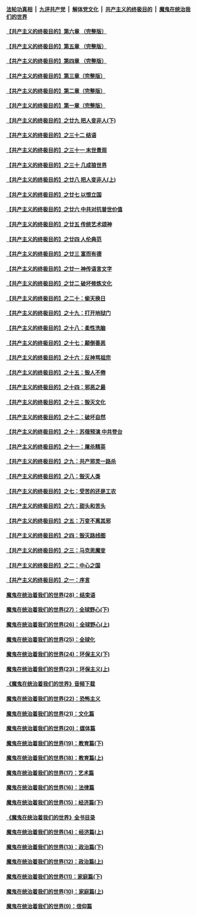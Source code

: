 

####  [法轮功真相](../../../../basic/blob/master/README.md?t=06241631) &nbsp;|&nbsp; [九评共产党](../../../../9ping.md/blob/master/README.md?t=06241631) &nbsp;|&nbsp; [解体党文化](../../../../jtdwh.md/blob/master/README.md?t=06241631)  &nbsp;|&nbsp; [共产主义的终极目的](../../../../gczydzjmd.md/blob/master/README.md?t=06241631) &nbsp;|&nbsp; [魔鬼在统治我们的世界](../../../../mgztzwmdsj.md/blob/master/README.md?t=06241631) 

#### [【共产主义的终极目的】第六章 （完整版）](../pages/nsc422/n11428913.md?t=06241631) 

#### [【共产主义的终极目的】第五章 （完整版）](../pages/nsc422/n11428912.md?t=06241631) 

#### [【共产主义的终极目的】第四章 （完整版）](../pages/nsc422/n11428907.md?t=06241631) 

#### [【共产主义的终极目的】第三章（完整版）](../pages/nsc422/n11428848.md?t=06241631) 

#### [【共产主义的终极目的】第二章（完整版）](../pages/nsc422/n11428831.md?t=06241631) 

#### [【共产主义的终极目的】第一章（完整版）](../pages/nsc422/n11417651.md?t=06241631) 

#### [【共产主义的终极目的】之廿九 把人变非人(下)](../pages/nsc422/n11344140.md?t=06241631) 

#### [【共产主义的终极目的】之三十二 结语](../pages/nsc422/n11360535.md?t=06241631) 

#### [【共产主义的终极目的】之三十一 末世景观](../pages/nsc422/n11351129.md?t=06241631) 

#### [【共产主义的终极目的】之三十 几成狼世界](../pages/nsc422/n11348280.md?t=06241631) 

#### [【共产主义的终极目的】之廿八 把人变非人(上)](../pages/nsc422/n11340492.md?t=06241631) 

#### [【共产主义的终极目的】之廿七 以恨立国](../pages/nsc422/n11336944.md?t=06241631) 

#### [【共产主义的终极目的】之廿六 中共对抗普世价值](../pages/nsc422/n11324785.md?t=06241631) 

#### [【共产主义的终极目的】之廿五 传统艺术颂神](../pages/nsc422/n11296396.md?t=06241631) 

#### [【共产主义的终极目的】之廿四 人伦典范](../pages/nsc422/n11296397.md?t=06241631) 

#### [【共产主义的终极目的】之廿三 富而有德](../pages/nsc422/n11283598.md?t=06241631) 

#### [【共产主义的终极目的】之廿一 神传语言文字](../pages/nsc422/n11263265.md?t=06241631) 

#### [【共产主义的终极目的】之廿二 破坏修炼文化](../pages/nsc422/n11245728.md?t=06241631) 

#### [【共产主义的终极目的】之二十：偷天换日](../pages/nsc422/n11238846.md?t=06241631) 

#### [【共产主义的终极目的】之十九：打开地狱门](../pages/nsc422/n11206376.md?t=06241631) 

#### [【共产主义的终极目的】之十八：柔性洗脑](../pages/nsc422/n11199994.md?t=06241631) 

#### [【共产主义的终极目的】之十七：颠倒善恶](../pages/nsc422/n11179782.md?t=06241631) 

#### [【共产主义的终极目的】之十六：反神骂祖宗](../pages/nsc422/n11166798.md?t=06241631) 

#### [【共产主义的终极目的】之十五：毁人不倦](../pages/nsc422/n11166792.md?t=06241631) 

#### [【共产主义的终极目的】之十四：邪恶之最](../pages/nsc422/n11150249.md?t=06241631) 

#### [【共产主义的终极目的】之十三：毁灭文化](../pages/nsc422/n11135227.md?t=06241631) 

#### [【共产主义的终极目的】之十二：破坏自然](../pages/nsc422/n11135214.md?t=06241631) 

#### [【共产主义的终极目的】之十：苏俄预演 中共登台](../pages/nsc422/n11118424.md?t=06241631) 

#### [【共产主义的终极目的】之十一：屠杀精英](../pages/nsc422/n11118442.md?t=06241631) 

#### [【共产主义的终极目的】之九：共产邪灵一路杀](../pages/nsc422/n11114139.md?t=06241631) 

#### [【共产主义的终极目的】之八：毁灭人类](../pages/nsc422/n11108503.md?t=06241631) 

#### [【共产主义的终极目的】之七：受苦的还是工农](../pages/nsc422/n11101809.md?t=06241631) 

#### [【共产主义的终极目的】之六：甜头和苦头](../pages/nsc422/n11096971.md?t=06241631) 

#### [【共产主义的终极目的】之五：万变不离其邪](../pages/nsc422/n11091285.md?t=06241631) 

#### [【共产主义的终极目的】之四：毁灭路线图](../pages/nsc422/n11086284.md?t=06241631) 

#### [【共产主义的终极目的】之三：马克思魔变](../pages/nsc422/n11061941.md?t=06241631) 

#### [【共产主义的终极目的】之二：中心之国](../pages/nsc422/n11047728.md?t=06241631) 

#### [【共产主义的终极目的】之一：序言](../pages/nsc422/n11086077.md?t=06241631) 

#### [魔鬼在统治着我们的世界(28)：结束语](../pages/nsc422/n10936246.md?t=06241631) 

#### [魔鬼在统治着我们的世界(27)：全球野心(下)](../pages/nsc422/n10928319.md?t=06241631) 

#### [魔鬼在统治着我们的世界(26)：全球野心(上)](../pages/nsc422/n10900318.md?t=06241631) 

#### [魔鬼在统治着我们的世界(25)：全球化](../pages/nsc422/n10788205.md?t=06241631) 

#### [魔鬼在统治着我们的世界(24)：环保主义(下)](../pages/nsc422/n10695307.md?t=06241631) 

#### [魔鬼在统治着我们的世界(23)：环保主义(上)](../pages/nsc422/n10688613.md?t=06241631) 

#### [《魔鬼在统治着我们的世界》音频下载](../pages/nsc422/n10635553.md?t=06241631) 

#### [魔鬼在统治着我们的世界(22)：恐怖主义](../pages/nsc422/n10614727.md?t=06241631) 

#### [魔鬼在统治着我们的世界(21)：文化篇](../pages/nsc422/n10597706.md?t=06241631) 

#### [魔鬼在统治着我们的世界(20)：媒体篇](../pages/nsc422/n10586579.md?t=06241631) 

#### [魔鬼在统治着我们的世界(19)：教育篇(下)](../pages/nsc422/n10564808.md?t=06241631) 

#### [魔鬼在统治着我们的世界(18)：教育篇(上)](../pages/nsc422/n10526970.md?t=06241631) 

#### [魔鬼在统治着我们的世界(17)：艺术篇](../pages/nsc422/n10499093.md?t=06241631) 

#### [魔鬼在统治着我们的世界(16)：法律篇](../pages/nsc422/n10485969.md?t=06241631) 

#### [魔鬼在统治着我们的世界(15)：经济篇(下)](../pages/nsc422/n10469975.md?t=06241631) 

#### [《魔鬼在统治着我们的世界》全书目录](../pages/nsc422/n10464261.md?t=06241631) 

#### [魔鬼在统治着我们的世界(14)：经济篇(上)](../pages/nsc422/n10457370.md?t=06241631) 

#### [魔鬼在统治着我们的世界(13)：政治篇(下)](../pages/nsc422/n10448270.md?t=06241631) 

#### [魔鬼在统治着我们的世界(12)：政治篇(上)](../pages/nsc422/n10444576.md?t=06241631) 

#### [魔鬼在统治着我们的世界(11)：家庭篇(下)](../pages/nsc422/n10440961.md?t=06241631) 

#### [魔鬼在统治着我们的世界(10)：家庭篇(上)](../pages/nsc422/n10435448.md?t=06241631) 

#### [魔鬼在统治着我们的世界(9)：信仰篇](../pages/nsc422/n10432159.md?t=06241631) 

